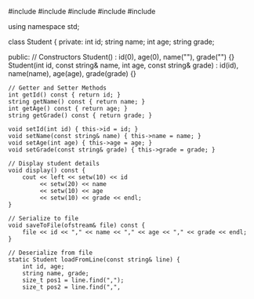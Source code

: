 #include <iostream>
#include <fstream>
#include <vector>
#include <string>
#include <iomanip>

using namespace std;

class Student {
private:
    int id;
    string name;
    int age;
    string grade;

public:
    // Constructors
    Student() : id(0), age(0), name(""), grade("") {}
    Student(int id, const string& name, int age, const string& grade)
        : id(id), name(name), age(age), grade(grade) {}

    // Getter and Setter Methods
    int getId() const { return id; }
    string getName() const { return name; }
    int getAge() const { return age; }
    string getGrade() const { return grade; }

    void setId(int id) { this->id = id; }
    void setName(const string& name) { this->name = name; }
    void setAge(int age) { this->age = age; }
    void setGrade(const string& grade) { this->grade = grade; }

    // Display student details
    void display() const {
        cout << left << setw(10) << id
             << setw(20) << name
             << setw(10) << age
             << setw(10) << grade << endl;
    }

    // Serialize to file
    void saveToFile(ofstream& file) const {
        file << id << "," << name << "," << age << "," << grade << endl;
    }

    // Deserialize from file
    static Student loadFromLine(const string& line) {
        int id, age;
        string name, grade;
        size_t pos1 = line.find(",");
        size_t pos2 = line.find(",",

